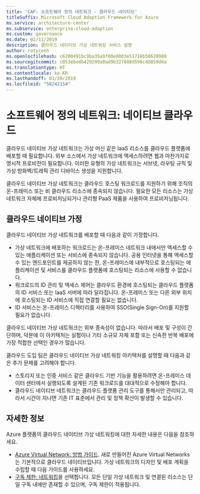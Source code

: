 ```yaml
---
title: 'CAF: 소프트웨어 정의 네트워크 - 클라우드 네이티브'
titleSuffix: Microsoft Cloud Adoption Framework for Azure
ms.service: architecture-center
ms.subservice: enterprise-cloud-adoption
ms.custom: governance
ms.date: 02/11/2019
description: 클라우드 네이티브 가상 네트워킹 서비스 설명
author: rotycenh
ms.openlocfilehash: c6200491bc9ba35a9f00e0003e51716b58628980
ms.sourcegitcommit: c053e6edb429299a0ad9b327888d596c48859d4a
ms.translationtype: HT
ms.contentlocale: ko-KR
ms.lasthandoff: 03/20/2019
ms.locfileid: "58242154"
---
```

# <a name="software-defined-networks-cloud-native"></a>소프트웨어 정의 네트워크: 네이티브 클라우드

클라우드 네이티브 가상 네트워크는 가상 머신 같은 IaaS 리소스를 클라우드 플랫폼에 배포할 때 필요합니다. 외부 소스에서 가상 네트워크에 액세스하려면 웹과 마찬가지로 명시적 프로비전이 필요합니다. 이러한 유형의 가상 네트워크는 서브넷, 라우팅 규칙 및 가상 방화벽/트래픽 관리 디바이스 생성을 지원합니다.

클라우드 네이티브 가상 네트워크는 클라우드 호스팅 워크로드를 지원하기 위해 조직의 온-프레미스 또는 비 클라우드 리소스에 종속되지 않습니다. 필요한 모든 리소스는 가상 네트워크 자체에 프로비저닝되거나 관리형 PaaS 제품을 사용하여 프로비저닝됩니다.

## <a name="cloud-native-assumptions"></a>클라우드 네이티브 가정

클라우드 네이티브 가상 네트워크를 배포할 때 다음과 같이 가정합니다.

- 가상 네트워크에 배포하는 워크로드는 온-프레미스 네트워크 내에서만 액세스할 수 있는 애플리케이션 또는 서비스에 종속되지 않습니다. 공용 인터넷을 통해 액세스할 수 있는 엔드포인트를 제공하지 않는 한, 온-프레미스에 내부적으로 호스팅되는 애플리케이션 및 서비스를 클라우드 플랫폼에 호스팅되는 리소스에 사용할 수 없습니다.
- 워크로드의 ID 관리 및 액세스 제어는 클라우드 환경에 호스팅되는 클라우드 플랫폼의 ID 서비스 또는 IaaS 서버에 따라 달라집니다. 온-프레미스 또는 다른 외부 위치에 호스팅되는 ID 서비스에 직접 연결할 필요는 없습니다.
- ID 서비스는 온-프레미스 디렉터리를 사용하여 SSO(Single Sign-On)를 지원할 필요가 없습니다.

클라우드 네이티브 가상 네트워크는 외부 종속성이 없습니다. 따라서 배포 및 구성이 간단하며, 덕분에 이 아키텍처는 실험이나 기타 소규모 자체 포함 또는 신속한 반복 배포에 가장 적합한 선택인 경우가 많습니다.

클라우드 도입 팀은 클라우드 네이티브 가상 네트워킹 아키텍처를 설명할 때 다음과 같은 추가 문제를 고려해야 합니다.

- 스토리지 또는 인증 서비스 같은 클라우드 기반 기능을 활용하려면 온-프레미스 데이터 센터에서 실행되도록 설계된 기존 워크로드를 대대적으로 수정해야 합니다.
- 클라우드 네이티브 네트워크는 클라우드 플랫폼 관리 도구를 통해서만 관리되고, 따라서 시간이 지나면 기존 IT 표준에서 관리 및 정책 확산이 발생할 수 있습니다.

## <a name="learn-more"></a>자세한 정보

Azure 플랫폼의 클라우드 네이티브 가상 네트워킹에 대한 자세한 내용은 다음을 참조하세요.

- [Azure Virtual Network: 방법 가이드](/azure/virtual-network/virtual-network-vnet-plan-design-arm). 새로 만들어진 Azure Virtual Networks는 기본적으로 클라우드 네이티브입니다. 가상 네트워크의 디자인 및 배포 계획을 수립할 때 다음 가이드를 사용하세요.
- [구독 제한: 네트워킹](/azure/azure-subscription-service-limits?toc=%2fazure%2fvirtual-network%2ftoc.json#networking-limits)을 선택합니다. 모든 단일 가상 네트워크 및 연결된 리소스는 단일 구독 내에만 존재할 수 있으며, 구독 제한이 적용됩니다.
